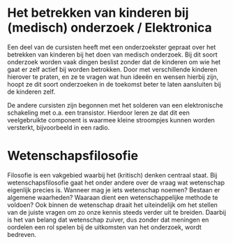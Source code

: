# Het betrekken van kinderen bij (medisch) onderzoek / Elektronica
Een deel van de cursisten heeft met een onderzoekster gepraat over het betrekken van kinderen bij het doen van medisch onderzoek. Bij dit soort onderzoek worden vaak dingen beslist zonder dat de kinderen om wie het gaat er zelf actief bij worden betrokken. Door met verschillende kinderen hierover te praten, en ze te vragen wat hun ideeën en wensen hierbij zijn, hoopt ze dit soort onderzoeken in de toekomst beter te laten aansluiten bij de kinderen zelf.

De andere cursisten zijn begonnen met het solderen van een elektronische schakeling met o.a. een transistor. Hierdoor leren ze dat dit een veelgebruikte component is waarmee kleine stroompjes kunnen worden versterkt, bijvoorbeeld in een radio.

# Wetenschapsfilosofie
Filosofie is een vakgebied waarbij het (kritisch) denken centraal staat. Bij wetenschapsfilosofie gaat het onder andere over de vraag wat wetenschap eigenlijk precies is. Wanneer mag je iets wetenschap noemen? Bestaan er algemene waarheden? Waaraan dient een wetenschappelijke methode te voldoen? Ook binnen de wetenschap draait het uiteindelijk om het stellen van de juiste vragen om zo onze kennis steeds verder uit te breiden. Daarbij is het van belang dat wetenschap zuiver, dus zonder dat meningen en oordelen een rol spelen bij de uitkomsten van het onderzoek, wordt bedreven.
